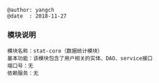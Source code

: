 ```
@author: yangch
@date  : 2018-11-27
```

### 模块说明 ###
```
模块名称：stat-core（数据统计模块）
基本功能：该模块包含了用户相关的实体、DAO、service接口
端口号：无
依赖服务：无

```

